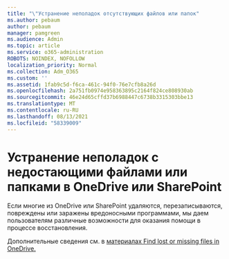```yaml
---
title: "\"Устранение неполадок отсутствующих файлов или папок"
ms.author: pebaum
author: pebaum
manager: pamgreen
ms.audience: Admin
ms.topic: article
ms.service: o365-administration
ROBOTS: NOINDEX, NOFOLLOW
localization_priority: Normal
ms.collection: Adm_O365
ms.custom: ''
ms.assetid: 1fab9c5d-f6ca-461c-94f0-76e7cfb8a26d
ms.openlocfilehash: 2a751fb0974e958363895c2164f824ce808930ab
ms.sourcegitcommit: 46e24d65cffd37b6988447c6738b3315303bbe13
ms.translationtype: MT
ms.contentlocale: ru-RU
ms.lasthandoff: 08/13/2021
ms.locfileid: "58339009"
---
```

# <a name="troubleshooting-missing-files-or-folders-in-onedrive-or-sharepoint"></a>Устранение неполадок с недостающими файлами или папками в OneDrive или SharePoint

Если многие из OneDrive или SharePoint удаляются, перезаписываются, повреждены или заражены вредоносными программами, мы даем пользователям различные возможности для оказания помощи в процессе восстановления.

Дополнительные сведения см. в [материалах Find lost or missing files in OneDrive.](https://go.microsoft.com/fwlink/?linkid=2110768)